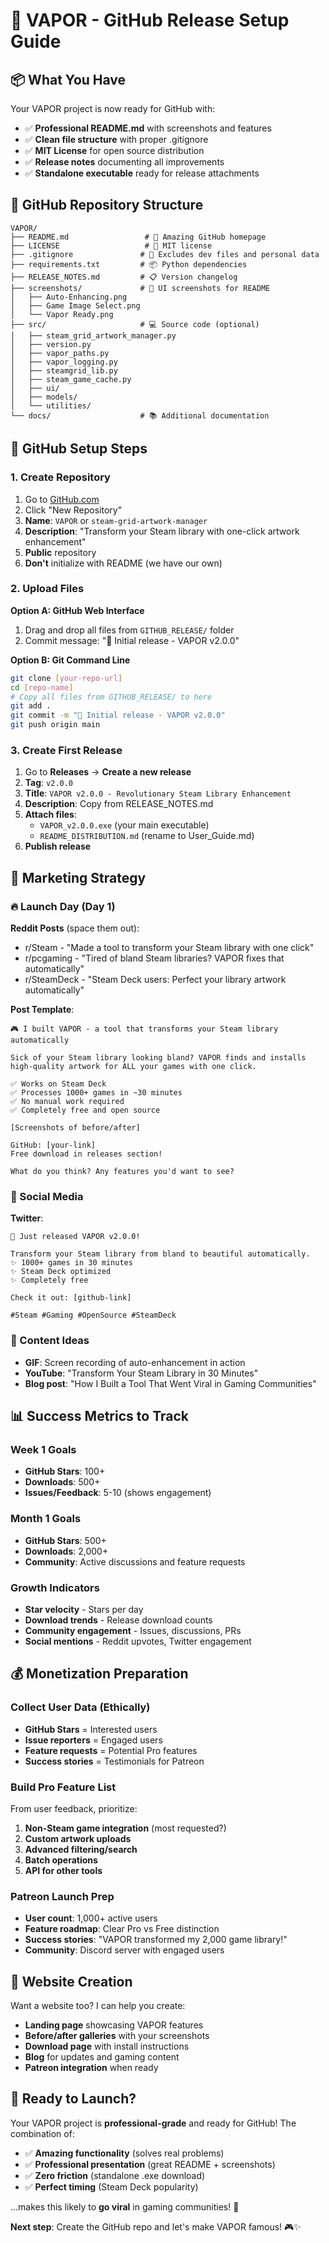 # 🚀 VAPOR - GitHub Release Setup Guide

## 📦 **What You Have**

Your VAPOR project is now ready for GitHub with:
- ✅ **Professional README.md** with screenshots and features
- ✅ **Clean file structure** with proper .gitignore
- ✅ **MIT License** for open source distribution
- ✅ **Release notes** documenting all improvements
- ✅ **Standalone executable** ready for release attachments

## 📁 **GitHub Repository Structure**

```
VAPOR/
├── README.md                 # 🌟 Amazing GitHub homepage
├── LICENSE                   # 📄 MIT license
├── .gitignore               # 🚫 Excludes dev files and personal data
├── requirements.txt         # 📦 Python dependencies
├── RELEASE_NOTES.md         # 📋 Version changelog
├── screenshots/             # 📸 UI screenshots for README
│   ├── Auto-Enhancing.png
│   ├── Game Image Select.png
│   └── Vapor Ready.png
├── src/                     # 💻 Source code (optional)
│   ├── steam_grid_artwork_manager.py
│   ├── version.py
│   ├── vapor_paths.py
│   ├── vapor_logging.py
│   ├── steamgrid_lib.py
│   ├── steam_game_cache.py
│   ├── ui/
│   ├── models/
│   └── utilities/
└── docs/                    # 📚 Additional documentation
```

## 🌟 **GitHub Setup Steps**

### **1. Create Repository**
1. Go to [GitHub.com](https://github.com)
2. Click "New Repository"
3. **Name**: `VAPOR` or `steam-grid-artwork-manager`
4. **Description**: "Transform your Steam library with one-click artwork enhancement"
5. **Public** repository
6. **Don't** initialize with README (we have our own)

### **2. Upload Files**
**Option A: GitHub Web Interface**
1. Drag and drop all files from `GITHUB_RELEASE/` folder
2. Commit message: "🚀 Initial release - VAPOR v2.0.0"

**Option B: Git Command Line**
```bash
git clone [your-repo-url]
cd [repo-name]
# Copy all files from GITHUB_RELEASE/ to here
git add .
git commit -m "🚀 Initial release - VAPOR v2.0.0"
git push origin main
```

### **3. Create First Release**
1. Go to **Releases** → **Create a new release**
2. **Tag**: `v2.0.0`
3. **Title**: `VAPOR v2.0.0 - Revolutionary Steam Library Enhancement`
4. **Description**: Copy from RELEASE_NOTES.md
5. **Attach files**:
   - `VAPOR_v2.0.0.exe` (your main executable)
   - `README_DISTRIBUTION.md` (rename to User_Guide.md)
6. **Publish release**

## 🎯 **Marketing Strategy**

### **🔥 Launch Day (Day 1)**
**Reddit Posts** (space them out):
- r/Steam - "Made a tool to transform your Steam library with one click"
- r/pcgaming - "Tired of bland Steam libraries? VAPOR fixes that automatically"
- r/SteamDeck - "Steam Deck users: Perfect your library artwork automatically"

**Post Template**:
```
🎮 I built VAPOR - a tool that transforms your Steam library automatically

Sick of your Steam library looking bland? VAPOR finds and installs 
high-quality artwork for ALL your games with one click.

✅ Works on Steam Deck
✅ Processes 1000+ games in ~30 minutes  
✅ No manual work required
✅ Completely free and open source

[Screenshots of before/after]

GitHub: [your-link]
Free download in releases section!

What do you think? Any features you'd want to see?
```

### **📱 Social Media**
**Twitter**: 
```
🚀 Just released VAPOR v2.0.0! 

Transform your Steam library from bland to beautiful automatically.
✨ 1000+ games in 30 minutes
✨ Steam Deck optimized  
✨ Completely free

Check it out: [github-link]

#Steam #Gaming #OpenSource #SteamDeck
```

### **🎥 Content Ideas**
- **GIF**: Screen recording of auto-enhancement in action
- **YouTube**: "Transform Your Steam Library in 30 Minutes"
- **Blog post**: "How I Built a Tool That Went Viral in Gaming Communities"

## 📊 **Success Metrics to Track**

### **Week 1 Goals**
- **GitHub Stars**: 100+
- **Downloads**: 500+
- **Issues/Feedback**: 5-10 (shows engagement)

### **Month 1 Goals**  
- **GitHub Stars**: 500+
- **Downloads**: 2,000+
- **Community**: Active discussions and feature requests

### **Growth Indicators**
- **Star velocity** - Stars per day
- **Download trends** - Release download counts
- **Community engagement** - Issues, discussions, PRs
- **Social mentions** - Reddit upvotes, Twitter engagement

## 💰 **Monetization Preparation**

### **Collect User Data** (Ethically)
- **GitHub Stars** = Interested users
- **Issue reporters** = Engaged users  
- **Feature requests** = Potential Pro features
- **Success stories** = Testimonials for Patreon

### **Build Pro Feature List**
From user feedback, prioritize:
1. **Non-Steam game integration** (most requested?)
2. **Custom artwork uploads**
3. **Advanced filtering/search**
4. **Batch operations**
5. **API for other tools**

### **Patreon Launch Prep**
- **User count**: 1,000+ active users
- **Feature roadmap**: Clear Pro vs Free distinction
- **Success stories**: "VAPOR transformed my 2,000 game library!"
- **Community**: Discord server with engaged users

## 🎨 **Website Creation**

Want a website too? I can help you create:
- **Landing page** showcasing VAPOR features
- **Before/after galleries** with your screenshots
- **Download page** with install instructions  
- **Blog** for updates and gaming content
- **Patreon integration** when ready

## 🚀 **Ready to Launch?**

Your VAPOR project is **professional-grade** and ready for GitHub! The combination of:
- ✅ **Amazing functionality** (solves real problems)
- ✅ **Professional presentation** (great README + screenshots)  
- ✅ **Zero friction** (standalone .exe download)
- ✅ **Perfect timing** (Steam Deck popularity)

...makes this likely to **go viral** in gaming communities! 🌟

**Next step**: Create the GitHub repo and let's make VAPOR famous! 🎮✨
